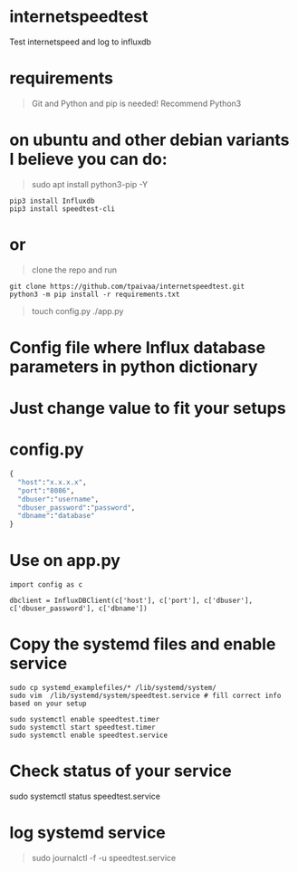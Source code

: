 # internetspeedtest
Test internetspeed and log to influxdb

# requirements
> Git and Python and pip is needed! Recommend Python3

# on ubuntu and other debian variants I believe you can do:
> sudo apt install python3-pip -Y

```
pip3 install Influxdb
pip3 install speedtest-cli
```
# or
> clone the repo and run 
```
git clone https://github.com/tpaivaa/internetspeedtest.git
python3 -m pip install -r requirements.txt
```

> touch config.py
> ./app.py
# Config file where Influx database parameters in python dictionary
# Just change value to fit your setups
# config.py 
```python
{
  "host":"x.x.x.x",
  "port":"8086",
  "dbuser":"username",
  "dbuser_password":"password",
  "dbname":"database"
}
```
# Use on app.py
```
import config as c

dbclient = InfluxDBClient(c['host'], c['port'], c['dbuser'], c['dbuser_password'], c['dbname'])

```

# Copy the systemd files and enable service
```
sudo cp systemd_examplefiles/* /lib/systemd/system/
sudo vim  /lib/systemd/system/speedtest.service # fill correct info based on your setup

sudo systemctl enable speedtest.timer
sudo systemctl start speedtest.timer
sudo systemctl enable speedtest.service
```
# Check status of your service
sudo systemctl status speedtest.service

# log systemd service 
> sudo journalctl -f -u speedtest.service